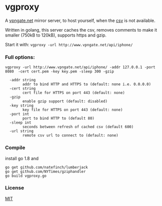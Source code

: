 # vgproxy
A [vpngate.net](http://www.vpngate.net/en/) mirror server, to host yourself, when the [csv](http://www.vpngate.net/api/iphone/) is not available.

Written in golang, this server caches the csv, removes comments to make it smaller (750kB to 120kB), supports https and gzip.

Start it with: `vgproxy -url http://www.vpngate.net/api/iphone/`

### Full options:
`vgproxy -url http://www.vpngate.net/api/iphone/ -addr 127.0.0.1 -port 8080  -cert cert.pem -key key.pem -sleep 300 -gzip`

```
  -addr string
        addr to bind HTTP and HTTPS to (default: none i.e. 0.0.0.0)
  -cert string
        cert file for HTTPS on port 443 (default: none)
  -gzip
        enable gzip support (default: disabled)
  -key string
        key file for HTTPS on port 443 (default: none)
  -port int
        port to bind HTTP to (default 80)
  -sleep int
        seconds between refresh of cached csv (default 600)
  -url string
        remote csv url to connect to (default: none)
```

### Compile
install go 1.8 and
```
go get github.com/natefinch/lumberjack
go get github.com/NYTimes/gziphandler
go build vgproxy.go
```

### License
[MIT](https://github.com/d-schmidt/vgproxy/blob/master/LICENSE)
